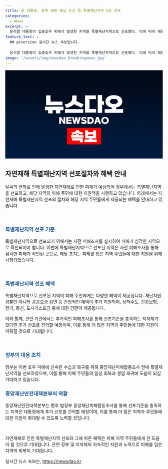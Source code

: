 ```yaml
---
title: 윤 대통령, 충북 영동·충남 논산 등 특별재난지역 5곳 선포
categories:
  - News
excerpt: >
  윤석열 대통령이 집중호우 피해가 발생한 지역을 특별재난지역으로 선포했다. 이에 따라 해당 지자체는 국비로 일부 복구비를 지원받게 되며, 피해 주민에게는 재난지원금과 공공요금 감면 등 다양한 혜택이 제공된다. 향후 중앙재난피해합동조사를 통해 추가 선포가 이뤄질 수 있음에 대비해야 하며, 행정안전부는 피해 지역의 신속한 수습과 대비를 당부했다. 윤 대통령은 추가 호우로 인한 피해 우려에 대비하라며, 중앙재난안전대책본부는 피해 지역에 대한 추가 선포를 검토할 예정이다.
feature_text: >
  ## pcversion 실시간 뉴스 속보입니다.

  윤석열 대통령이 집중호우 피해가 발생한 지역을 특별재난지역으로 선포했다. 이에 따라 해당 지자체는 국비로 일부 복구비를 지원받게 되며, 피해 주민에게는 재난지원금과 공공요금 감면 등 다양한 혜택이 제공된다. 향후 중앙재난피해합동조사를 통해 추가 선포가 이뤄질 수 있음에 대비해야 하며, 행정안전부는 피해 지역의 신속한 수습과 대비를 당부했다. 윤 대통령은 추가 호우로 인한 피해 우려에 대비하라며, 중앙재난안전대책본부는 피해 지역에 대한 추가 선포를 검토할 예정이다.
image: '/assets/img/newsdao_breakingnews.jpg'
---
```


<p><img src="/assets/img/newsdao_breakingnews.jpg" alt="pcversion 속보" /></p>

<h2 data-ke-size="size26">자연재해 특별재난지역 선포절차와 혜택 안내</h2>

<p>날씨의 변화로 인해 발생한 자연재해로 인한 피해가 예상되어 정부에서는 특별재난지역을 선포하고, 해당 지역의 피해 주민에 대한 지원책을 시행하고 있습니다. 아래에서는 자연재해 특별재난지역 선포의 절차와 해당 지역 주민들에게 제공되는 혜택을 안내하고 있습니다.</p>

<p data-ke-size="size16">&nbsp;</p>

<h3><b><span style="color: #1a5490;">특별재난지역 선포 기준</span></b></h3>

<p>특별재난지역으로 선포되기 위해서는 사전 피해조사를 실시하여 피해가 심각한 지역으로 확인되어야 합니다. 이번에 특별재난지역으로 선포된 지역은 사전 피해조사를 통해 심각한 피해가 확인된 곳으로, 해당 조치는 피해를 입은 지역 주민들에 대한 지원을 위해 시행되었습니다.</p>

<p data-ke-size="size16">&nbsp;</p>

<h3><b><span style="color: #1a5490;">특별재난지역 선포 혜택</span></b></h3>

<p>특별재난지역으로 선포된 지역의 피해 주민에게는 다양한 혜택이 제공됩니다. 재난지원금뿐만 아니라 공공요금 감면 등 간접적인 혜택이 추가 지원되며, 상하수도, 건강보험, 전기, 통신, 도시가스요금 등에 대한 감면이 제공됩니다. </p>

<p>이와 함께, 관련 기관에서는 추가적인 피해조사를 통해 선포기준을 충족하는 지자체가 있다면 추가 선포를 건의할 예정이며, 이를 통해 더 많은 지역과 주민들에 대한 지원이 이뤄질 것으로 기대됩니다.</p>

<p data-ke-size="size16">&nbsp;</p>

<h3><b><span style="color: #1a5490;">정부의 대응 조치</span></b></h3>

<p>정부는 이번 호우 피해에 신속한 수습과 복구를 위해 중앙재난피해합동조사 전에 특별재난지역을 선포하였으며, 이를 통해 피해 주민들의 일상 회복과 생업 복귀에 도움이 되길 기대하고 있습니다.</p>

<h3><b><span style="color: #1a5490;">중앙재난안전대책본부의 역할</span></b></h3>

<p>중앙재난안전대책본부는 향후 범정부 중앙재난피해합동조사를 통해 선포기준을 충족하는 지역은 대통령에게 추가 선포를 건의할 예정이며, 이를 통해 더 많은 지역과 주민들에 대한 지원이 확대될 수 있도록 노력할 것입니다.</p>

<p data-ke-size="size16">&nbsp;</p>

<p>자연재해로 인한 특별재난지역 선포와 그에 따른 혜택은 피해 지역 주민들에게 큰 도움이 될 것으로 기대됩니다. 관련 정부 및 지자체의 지속적인 지원과 노력으로 피해를 입은 지역의 회복이 기대됩니다.</p>
실시간 뉴스 속보는, <a href="https://newsdao.kr" rel="dofollow">https://newsdao.kr</a>


